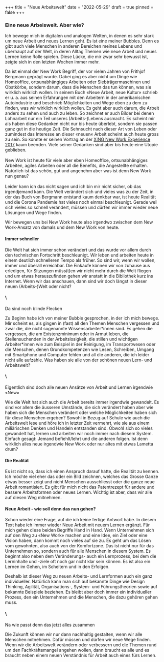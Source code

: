 +++
title = "Neue Arbeitswelt"
date = "2022-05-29"
draft = true
pinned = false
+++
### Eine neue Arbeiswelt. Aber wie?

Ich bewege mich in digitalen und analogen Welten, in denen es sehr stark um neue Arbeit und neues Lernen geht. Es ist eine meiner Bubbles. Denn es gibt auch viele Menschen in anderen Bereichen meines Lebens und überhaupt auf der Welt, in deren Alltag Themen wie neue Arbeit und neues Lernen keine Rolle spielen. Diese Lücke, die mir zwar sehr bewusst ist, zeigte sich in den letzten Wochen immer mehr. 

Da ist einmal der New Work Begriff, der vor vielen Jahren von Frithjof Bergmann geprägt wurde. Dabei ging es aber nicht um Dinge wie Homeoffice, ortsunabhängiges Arbeiten oder Siebträgermaschinen und Obstkörbe, sondern darum, dass die Menschen das tun können, was sie wirklich wirklich wollen. In seinem Buch «Neue Arbeit, neue Kultur» schrieb er u. a. aus seinen Erfahrungen mit den Arbeitern in der amerikanischen Autoindustrie und beschrieb Möglichkeiten und Wege eben zu dem zu finden, was wir wirklich wirklich wollen. Es geht aber auch darum, die Arbeit anders zu sehen und auch zu leben. So zeichnet er auch Bilder bei denen Lohnarbeit nur ein Teil unseres (Arbeits-)Lebens ausmacht. Es scheint mir als haben diese Gedanken nicht nur bis heute überlebt, sondern sie passen ganz gut in die heutige Zeit. Die Sehnsucht nach dieser Art von Leben oder zumindest das Interesse an dieser «neuen« Arbeit scheint auch heute gross zu sein. So konnte er seinen Vortrag an der [XING New Work Experience 2017](https://www.youtube.com/watch?v=29IoGFD86QM) kaum beenden. Viele seiner Gedanken sind aber bis heute eine Utopie geblieben. \
\
New Work ist heute für viele aber eben Homeoffice, ortsunabhängiges Arbeiten, agiles Arbeiten oder all die Benefits, die Angestellte erhalten. Natürlich ist das schön, gut und angenehm aber was ist denn New Work nun genau? \
\
Leider kann ich das nicht sagen und ich bin mir nicht sicher, ob das irgendjemand kann. Die Welt verändert sich und vieles was zu der Zeit, in der das Buch von Bergmann entstand kaum denkbar war, ist heute Realität und die Corona Pandemie hat vieles noch einmal beschleunigt. Gerade weil sich vieles so schnell verändert, müssen und dürfen wir immer wieder neue Lösungen und Wege finden.

Wir bewegen uns bei New Work heute also irgendwo zwischen dem New Work-Ansatz von damals und dem New Work von heute. 

#### Immer schneller

Die Welt hat sich immer schon verändert und das wurde vor allem durch den technischen Fortschritt beschleunigt. Wir leben und arbeiten heute in einem deutlich schnelleren Tempo als früher. So sind wir, wenn wir wollen, immer und überall erreichbar. Die Einkäufe können wir von zuhause aus erledigen, für Sitzungen müss(t)en wir nicht mehr durch die Welt fliegen und um etwas herauszufinden gehen wir anstatt in die Bibliothek kurz ins Internet. Wenn wir das anschauen, dann sind wir doch längst in dieser neuen (Arbeits-)Welt oder nicht?

#### \
Da sind noch blinde Flecken

Zu Beginn habe ich von meiner Bubble gesprochen, in der ich mich bewege. Mir scheint es, als gingen in (fast) all den Themen Menschen vergessen und zwar die, die nicht sogenannte Wissensarbeiter\*innen sind. Es gehen die vergessen, die am Existenzminimum oder in Armut leben, die Stellensuchenden in der Arbeitslosigkeit, die stillen und wichtigen Arbeiter\*innen wie zum Beispiel in der Reinigung, im Transportwesen oder die Menschen, denen Grundkompetenzen wie Lesen, Schreiben, Umgang mit Smartphone und Computer fehlen und all die anderen, die ich leider nicht alle aufzähle. Was haben sie alle von der schönen neuen Lern- und Arbeitswelt?

#### \
Eigentlich sind doch alle neuen Ansätze von Arbeit und Lernen irgendwie «New»

Wie die Welt hat sich auch die Arbeit bereits immer irgendwie gewandelt. Es sind vor allem die äusseren Umstände, die sich verändert haben aber wie haben sich die Menschen verändert oder welche Möglichkeiten haben sich für diese Menschen ergeben? Sowohl in Bezug auf Schule wie auch die Arbeitswelt lese und höre ich in letzter Zeit vermehrt, wie sie aus einem miliärischen Denken und Handeln entstanden sind. Obwohl sich so vieles gewandelt hat, lernen und arbeiten wir noch immer nach diesem System. Einfach gesagt: Jemand befiehlt/lehrt und die anderen folgen. Ist denn wirklich alles neue irgendwie New Work oder nur altes mit etwas Lametta drum?

#### Die Realität

Es ist nicht so, dass ich einen Anspruch darauf hätte, die Realität zu kennen. Ich möchte viel eher das oder ein Bild zeichnen, welches das Grosse Ganze etwas besser zeigt und nicht Menschen ausschliesst oder die ganze neue Arbeit romantisiert. Es gibt für mich nicht das Patentrezept für andere und bessere Arbeitsformen oder neues Lernen. Wichtig ist aber, dass wir alle auf diesen Weg mitnehmen. 

#### Neue Arbeit - wie soll denn das nun gehen?

Schon wieder eine Frage, auf die ich keine fertige Antwort habe. In diesem Text habe ich immer wieder Neue Arbeit mit neuem Lernen ergänzt. Für mich gehen diese beiden Begriffe Hand in Hand. Wenn Unternehmen sich auf den Weg zu «New Work» machen und eine Idee, ein Ziel oder eine Vision haben, dann kommt noch vieles auf sie zu. Es geht um das Lösen vom gewohnten, also auch von der Komfortzone. Das ist nicht nur für das Unternehmen so, sondern auch für alle Menschen in diesem System. Es beginnt also neben dem  Veränderungs- auch ein Lernprozess, bei dem die Lerninhalte und -ziele oft noch gar nicht klar sein können. Es ist also ein Lernen im Gehen, im Scheitern und in den Erfolgen. 

Deshalb ist dieser Weg zu neuen Arbeits- und Lernformen auch ein ganz individueller. Natürlich kann man sich auf bekannte Dinge wie Design Thinking, Agilität, Organisations-, System- und Führungstheorien sowie auf bekannte Beispiele beziehen. Es bleibt aber doch immer ein individueller Prozess, den ein Unternehmen und die Menschen, die dazu gehören gehen muss. 

#### \
Na wie passt denn das jetzt alles zusammen

Die Zukunft können wir nur dann nachhaltig gestalten, wenn wir alle Menschen mitnehmen. Dafür müssen und dürfen wir neue Wege finden. Wenn wir die Arbeitswelt verändern oder verbessern und die Themen rund um den Fachkräftemangel angehen wollen, dann braucht es alle und es braucht neben einem neuen Verständnis für Arbeit auch eines fürs Lernen.